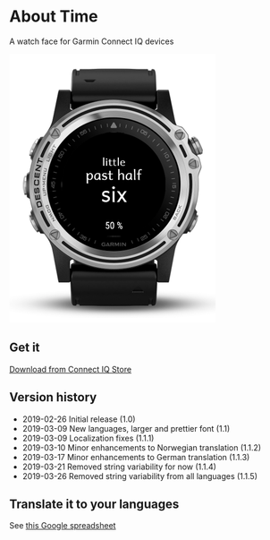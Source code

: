 # About Time
A watch face for Garmin Connect IQ devices

![little past half six](store/AboutTime.png?raw=true "Preview")

## Get it
[Download from Connect IQ Store](https://apps.garmin.com/en-US/apps/0379befa-5c10-4af3-918e-ce1bed1203d4)

## Version history
- 2019-02-26  Initial release (1.0)
- 2019-03-09  New languages, larger and prettier font (1.1)
- 2019-03-09  Localization fixes (1.1.1)
- 2019-03-10  Minor enhancements to Norwegian translation (1.1.2)
- 2019-03-17  Minor enhancements to German translation (1.1.3)
- 2019-03-21  Removed string variability for now (1.1.4)
- 2019-03-26  Removed string variability from all languages (1.1.5)

## Translate it to your languages
See [this Google spreadsheet](https://docs.google.com/spreadsheets/d/1do69JMCDC96IovqAPbLKRZgPCvNDG_ZZbd3pL6XsQOQ/edit?usp=sharing)
